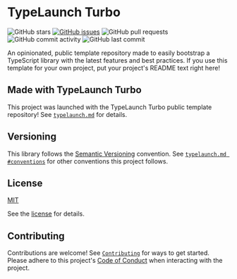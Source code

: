 # TypeLaunch Turbo

![GitHub stars](https://img.shields.io/github/stars/ben-laird/typelaunch-turbo?style=social) [![GitHub issues](https://img.shields.io/github/issues-raw/ben-laird/typelaunch-turbo)](https://img.shields.io/github/issues/ben-laird/typelaunch-turbo) ![GitHub pull requests](https://img.shields.io/github/issues-pr/ben-laird/typelaunch-turbo) ![GitHub commit activity](https://img.shields.io/github/commit-activity/m/ben-laird/typelaunch-turbo) ![GitHub last commit](https://img.shields.io/github/last-commit/ben-laird/typelaunch-turbo)

An opinionated, public template repository made to easily bootstrap a TypeScript library with the latest features and best practices. If you use this template for your own project, put your project's README text right here!

## Made with TypeLaunch Turbo

This project was launched with the TypeLaunch Turbo public template repository! See [`typelaunch.md`](typelaunch/typelaunch.md) for details.

## Versioning

This library follows the [Semantic Versioning](https://semver.org) convention. See [`typelaunch.md #conventions`](typelaunch/typelaunch.md#conventions) for other conventions this project follows.

## License

[MIT](https://choosealicense.com/licenses/mit/)

See the [license](.github/LICENSE) for details.

## Contributing

Contributions are welcome! See [`Contributing`](.github/CONTRIBUTING.md) for ways to get started. Please adhere to this project's [Code of Conduct](.github/CODE_OF_CONDUCT.md) when interacting with the project.
